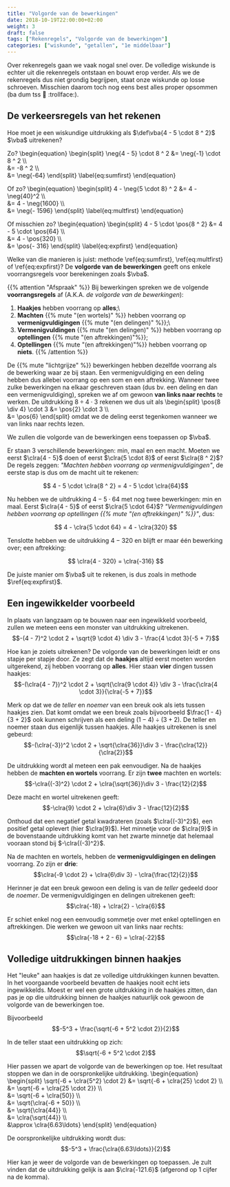 ```yaml
---
title: "Volgorde van de bewerkingen"
date: 2018-10-19T22:00:00+02:00
weight: 3
draft: false
tags: ["Rekenregels", "Volgorde van de bewerkingen"]
categories: ["wiskunde", "getallen", "1e middelbaar"]
---
```

Over rekenregels gaan we vaak nogal snel over. De volledige wiskunde is echter
uit die rekenregels ontstaan en bouwt erop verder. Als we de rekenregels dus
niet grondig begrijpen, staat onze wiskunde op losse schroeven. Misschien
daarom toch nog eens best alles proper opsommen (ba dum tss :drum: :trollface:).

## De verkeersregels van het rekenen
Hoe moet je een wiskundige uitdrukking als
$\def\vba{4 - 5 \cdot 8 ^ 2}$
$\vba$
uitrekenen?

Zo?
\begin{equation}
    \begin{split}
        \neg{4 - 5} \cdot 8 ^ 2
        &= \neg{-1} \cdot 8 ^ 2 \\\\\
        &= -8 ^ 2 \\\\\
        &= \neg{-64}
    \end{split}
    \label{eq:sumfirst}
\end{equation}

Of zo?
\begin{equation}
    \begin{split}
        4 - \neg{5 \cdot 8} ^ 2
        &= 4 - \neg{40}^2 \\\\\
        &= 4 - \neg{1600} \\\\\
        &= \neg{- 1596}
    \end{split}
    \label{eq:multfirst}
\end{equation}

 Of misschien zo?
\begin{equation}
    \begin{split}
        4 - 5 \cdot \pos{8 ^ 2}
        &= 4 - 5 \cdot \pos{64} \\\\\
        &= 4 - \pos{320} \\\\\
        &= \pos{- 316}
    \end{split}
    \label{eq:expfirst}
\end{equation}

Welke van die manieren is juist: methode \ref{eq:sumfirst}, \ref{eq:multfirst} of
\ref{eq:expfirst}? De **volgorde van de bewerkingen** geeft ons enkele
voorrangsregels voor berekeningen zoals $\vba$.

{{% attention "Afspraak" %}}
Bij bewerkingen spreken we de volgende **voorrangsregels** af (A.K.A. *de
volgorde van de bewerkingen*):

1. **Haakjes** hebben voorrang op **alles**;\\
2. **Machten** {{% mute "(en wortels)" %}} hebben voorrang op
**vermenigvuldigingen** {{% mute "(en delingen)" %}};\\
3. **Vermenigvuldingen** {{% mute "(en delingen)" %}} hebben voorrang op
   **optellingen** {{% mute "(en aftrekkingen)"%}};
4. **Optellingen** {{% mute "(en aftrekkingen)"%}} hebben voorrang op **niets**.
{{% /attention %}}

De {{% mute "lichtgrijze" %}} bewerkingen hebben dezelfde voorrang als de
bewerking waar ze bij staan. Een vermenigvuldiging en een deling hebben dus
allebei voorrang op een som en een aftrekking. Wanneer twee zulke bewerkingen
na elkaar geschreven staan (dus bv. een deling en dan een vermenigvuldiging),
spreken we af om gewoon **van links naar rechts** te werken.
De uitdrukking $8 \div 4 \cdot 3$ rekenen we dus uit als
\begin{split}
    \pos{8 \div 4} \cdot 3
    &= \pos{2} \cdot 3 \\\\\
    &= \pos{6}
\end{split}
omdat we de deling eerst tegenkomen wanneer we van links naar rechts lezen.

We zullen die volgorde van de bewerkingen eens toepassen op $\vba$.

Er staan $3$ verschillende bewerkingen: min, maal en een macht. Moeten we eerst
$\clra{4 - 5}$ doen of eerst $\clra{5 \cdot 8}$ of eerst $\clra{8 ^ 2}$? De
regels zeggen: *"Machten hebben
voorrang op vermenigvuldigingen"*, de eerste stap is dus om de macht uit te rekenen:

$$ 4 - 5 \cdot \clra{8 ^ 2} = 4 - 5 \cdot \clra{64}$$

Nu hebben we de uitdrukking $4 - 5 \cdot 64$ met nog twee bewerkingen:
min en maal. Eerst $\clra{4 - 5}$ of eerst $\clra{5 \cdot 64}$?
*"Vermenigvuldingen hebben voorrang op optellingen {{% mute "(en aftrekkingen)" %}}"*, dus:

$$ 4 - \clra{5 \cdot 64} = 4 - \clra{320} $$

Tenslotte hebben we de uitdrukking $4 - 320$ en blijft er maar één
bewerking over; een aftrekking:

$$ \clra{4 - 320} = \clra{-316} $$

De juiste manier om $\vba$ uit te rekenen, is dus zoals in methode
$\ref{eq:expfirst}$.

## Een ingewikkelder voorbeeld
In plaats van langzaam op te bouwen naar een ingewikkeld voorbeeld, zullen we
meteen eens een monster van uitdrukking uitrekenen.
$$-(4 - 7)^2 \cdot 2 + \sqrt{9 \cdot 4} \div 3 - \frac{4 \cdot 3}{-5 + 7}$$

Hoe kan je zoiets uitrekenen? De volgorde van de bewerkingen leidt er ons
stapje per stapje door. Ze zegt dat de **haakjes** altijd eerst moeten worden
uitgerekend, zij hebben voorrang op **alles**. Hier staan **vier** dingen tussen haakjes:
$$-(\clra{4 - 7})^2 \cdot 2 + \sqrt{\clra{9 \cdot 4}} \div 3 - \frac{\clra{4 \cdot 3}}{\clra{-5 + 7}}$$

Merk op dat we de *teller* en *noemer* van een breuk ook als iets tussen haakjes zien. Dat
komt omdat we een breuk zoals bijvoorbeeld $\frac{1 - 4}{3 + 2}$ ook kunnen schrijven als
een deling $(1 - 4) \div (3 + 2)$. De teller en noemer staan dus eigenlijk tussen haakjes.
Alle haakjes uitrekenen is snel gebeurd:
$$-(\clra{-3})^2 \cdot 2 + \sqrt{\clra{36}}\div 3 - \frac{\clra{12}}{\clra{2}}$$

De uitdrukking wordt al meteen een pak eenvoudiger. Na de haakjes hebben de
**machten en wortels** voorrang. Er zijn **twee** machten en wortels:
$$-\clra{(-3)^2} \cdot 2 + \clra{\sqrt{36}}\div 3 - \frac{12}{2}$$

Deze macht en wortel uitrekenen geeft:
$$-\clra{9} \cdot 2 + \clra{6}\div 3 - \frac{12}{2}$$

Onthoud dat een negatief getal kwadrateren (zoals $\clra{(-3)^2}$), een
positief getal oplevert (hier $\clra{9}$). Het minnetje voor de $\clra{9}$ in
de bovenstaande uitdrukking komt van het zwarte minnetje dat helemaal vooraan stond
bij $-\clra{(-3)^2}$.

Na de machten en wortels, hebben de **vermenigvuldigingen en delingen**
voorrang. Zo zijn er **drie**:
$$\clra{-9 \cdot 2} + \clra{6\div 3} - \clra{\frac{12}{2}}$$

Herinner je dat een breuk gewoon een deling is van de *teller* gedeeld door de
*noemer*. De vermenigvuldigingen en delingen uitrekenen geeft:
$$\clra{-18} + \clra{2} - \clra{6}$$

Er schiet enkel nog een eenvoudig sommetje over met enkel optellingen en
aftrekkingen. Die werken we gewoon uit van links naar rechts:
$$\clra{-18 + 2 - 6} = \clra{-22}$$

## Volledige uitdrukkingen binnen haakjes
Het "leuke" aan haakjes is dat ze volledige uitdrukkingen kunnen bevatten. In
het voorgaande voorbeeld bevatten de haakjes nooit echt iets ingewikkelds.
Moest er wel een grote uitdrukking in de haakjes zitten, dan pas je op die
uitdrukking binnen de haakjes natuurlijk ook gewoon de volgorde van de
bewerkingen toe.

Bijvoorbeeld
$$-5^3 + \frac{\sqrt{-6 + 5^2 \cdot 2}}{2}$$

In de teller staat een uitdrukking op zich:
$$\sqrt{-6 + 5^2 \cdot 2}$$

Hier passen we apart de volgorde van de bewerkingen op toe. Het resultaat
stoppen we dan in de oorspronkelijke uitdrukking.
\begin{equation}
    \begin{split}
        \sqrt{-6 + \clra{5^2} \cdot 2}
        &= \sqrt{-6 + \clra{25} \cdot 2} \\\\\
        &= \sqrt{-6 + \clra{25 \cdot 2}} \\\\\
        &= \sqrt{-6 + \clra{50}} \\\\\
        &= \sqrt{\clra{-6 + 50}} \\\\\
        &= \sqrt{\clra{44}} \\\\\
        &= \clra{\sqrt{44}} \\\\\
        &\approx \clra{6.63\ldots}
    \end{split}
\end{equation}

De oorspronkelijke uitdrukking wordt dus:
$$-5^3 + \frac{\clra{6.63\ldots}}{2}$$

Hier kan je weer de volgorde van de bewerkingen op toepassen. Je zult vinden
dat de uitdrukking gelijk is aan $\clra{-121.6}$ (afgerond op 1 cijfer na de
komma).
